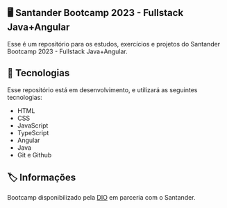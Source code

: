 ## 🖥️ Santander Bootcamp 2023 - Fullstack Java+Angular

Esse é um repositório para os estudos, exercícios e projetos do Santander Bootcamp 2023 - Fullstack Java+Angular.

## 🚀 Tecnologias

Esse repositório está em desenvolvimento, e utilizará as seguintes tecnologias:

- HTML
- CSS
- JavaScript
- TypeScript
- Angular
- Java
- Git e Github

## 🏷️ Informações

Bootcamp disponibilizado pela [DIO](https://web.dio.me/home) em parceria com o Santander.
